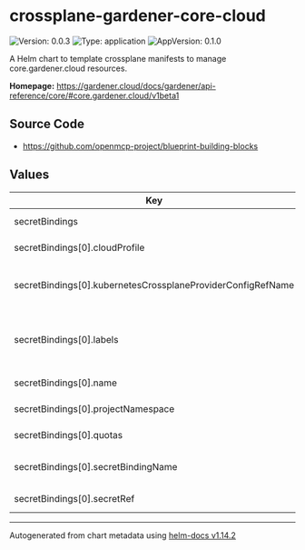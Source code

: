 

# crossplane-gardener-core-cloud

![Version: 0.0.3](https://img.shields.io/badge/Version-0.0.3-informational?style=flat-square) ![Type: application](https://img.shields.io/badge/Type-application-informational?style=flat-square) ![AppVersion: 0.1.0](https://img.shields.io/badge/AppVersion-0.1.0-informational?style=flat-square)

A Helm chart to template crossplane manifests to manage core.gardener.cloud resources.

**Homepage:** <https://gardener.cloud/docs/gardener/api-reference/core/#core.gardener.cloud/v1beta1>

## Source Code

* <https://github.com/openmcp-project/blueprint-building-blocks>

## Values

| Key | Type | Default | Description |
|-----|------|---------|-------------|
| secretBindings | list | - | [secretBindings](https://gardener.cloud/docs/gardener/api-reference/core/#core.gardener.cloud/v1beta1.SecretBinding) represents a binding to a secret in the same or another namespace. |
| secretBindings[0].cloudProfile | string | `""` | cloudProfile is a name (field `type`) of a [CloudProfile object](https://github.com/gardener/gardener/blob/master/docs/api-reference/core.md#cloudprofile). This field is immutable. E.g. gcp / azure / aws |
| secretBindings[0].kubernetesCrossplaneProviderConfigRefName | string | `""` | kubernetesCrossplaneProviderConfigRefName needs to match crossplane provider configuration reference name (identifier) of SAP garden cluster control plane! (.shootClusters[*].kubernetesCrossplaneProviderConfigRefName) |
| secretBindings[0].labels | list | `[]` | [labels](https://kubernetes.io/docs/reference/generated/kubernetes-api/v1.27/#objectmeta-v1-meta) Map of string keys and values that can be used to organize and categorize (scope and select) objects. May match selectors of replication controllers and services. More info: https://kubernetes.io/docs/concepts/overview/working-with-objects/labels |
| secretBindings[0].name | string | `""` | name defines technical gardener shoot cluster. Max length 15 and must only be lowercase letters, numbers and hyphens! |
| secretBindings[0].projectNamespace | string | `""` | gardener project name. Starts with "garden..." e.g. "garden-aas-dt" |
| secretBindings[0].quotas | object | `{}` | *(Optional)* [quotas](https://gardener.cloud/docs/gardener/api-reference/core/#core.gardener.cloud/v1beta1.SecretBinding)  is a list of references to Quota objects in the same or another namespace. This field is immutable. |
| secretBindings[0].secretBindingName | string | `""` | secretBindingName defines the technical name of [infrastructure secret](https://gardener.cloud/docs/gardener/development/secrets_management/) binding on gardener control plane cluster. e.g. [Secrets of AAS-DT](https://dashboard.garden.canary.k8s.ondemand.com/namespace/garden-aas-dt/secrets) |
| secretBindings[0].secretRef | list | `[]` | [secretRef](https://gardener.cloud/docs/gardener/api-reference/core/#core.gardener.cloud/v1beta1.SecretBinding) is a reference to a secret object in the same or another namespace. This field is immutable. |

----------------------------------------------
Autogenerated from chart metadata using [helm-docs v1.14.2](https://github.com/norwoodj/helm-docs/releases/v1.14.2)